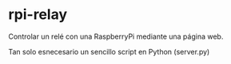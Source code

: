 # rpi-relay
Controlar un relé con una RaspberryPi mediante una página web.

Tan solo esnecesario un sencillo script en Python (server.py)
